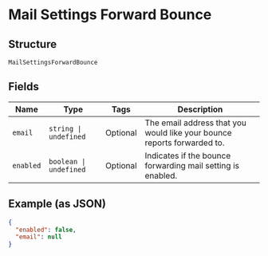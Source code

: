 
# Mail Settings Forward Bounce

## Structure

`MailSettingsForwardBounce`

## Fields

| Name | Type | Tags | Description |
|  --- | --- | --- | --- |
| `email` | `string \| undefined` | Optional | The email address that you would like your bounce reports forwarded to. |
| `enabled` | `boolean \| undefined` | Optional | Indicates if the bounce forwarding mail setting is enabled. |

## Example (as JSON)

```json
{
  "enabled": false,
  "email": null
}
```

